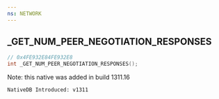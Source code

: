 ```yaml
---
ns: NETWORK
---
```

## _GET_NUM_PEER_NEGOTIATION_RESPONSES

```c
// 0x4FE932E84FE932E8
int _GET_NUM_PEER_NEGOTIATION_RESPONSES();
```

Note: this native was added in build 1311.16

```
NativeDB Introduced: v1311
```

